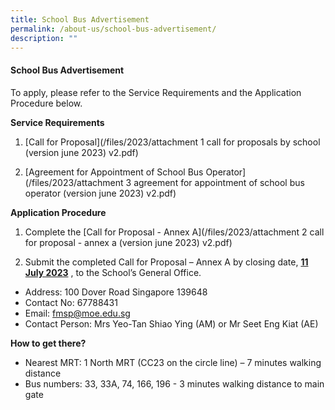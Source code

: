 ```yaml
---
title: School Bus Advertisement
permalink: /about-us/school-bus-advertisement/
description: ""
---
```

#### School Bus Advertisement

To apply, please refer to the Service Requirements and the Application Procedure below.

**Service Requirements**
1.	[Call for Proposal](/files/2023/attachment 1 call for proposals by school (version june 2023) v2.pdf)
 
2.	[Agreement for Appointment of School Bus Operator](/files/2023/attachment 3 agreement for appointment of school bus operator (version june 2023) v2.pdf) 

**Application Procedure**

1. Complete the [Call for Proposal - Annex A](/files/2023/attachment 2 call for proposal - annex a (version june 2023) v2.pdf) 

2. Submit the completed Call for Proposal – Annex A by closing date, <u>**11 July 2023**</u> , to the School’s General Office.

* Address: 100 Dover Road Singapore 139648
* Contact No: 67788431
* Email: fmsp@moe.edu.sg
* Contact Person: Mrs Yeo-Tan Shiao Ying (AM) or Mr Seet Eng Kiat (AE) 

**How to get there?**
* Nearest MRT: 1 North MRT (CC23 on the circle line) – 7 minutes walking distance
* Bus numbers: 33, 33A, 74, 166, 196 - 3 minutes walking distance to main gate